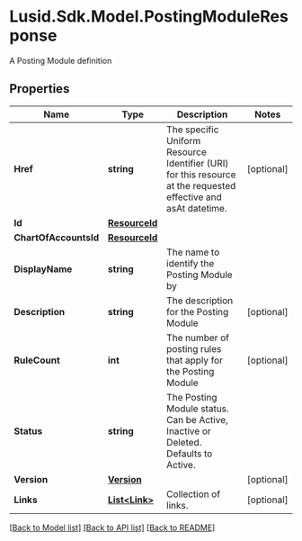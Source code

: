 # Lusid.Sdk.Model.PostingModuleResponse
A Posting Module definition

## Properties

Name | Type | Description | Notes
------------ | ------------- | ------------- | -------------
**Href** | **string** | The specific Uniform Resource Identifier (URI) for this resource at the requested effective and asAt datetime. | [optional] 
**Id** | [**ResourceId**](ResourceId.md) |  | 
**ChartOfAccountsId** | [**ResourceId**](ResourceId.md) |  | 
**DisplayName** | **string** | The name to identify the Posting Module by | 
**Description** | **string** | The description for the Posting Module | [optional] 
**RuleCount** | **int** | The number of posting rules that apply for the Posting Module | [optional] 
**Status** | **string** | The Posting Module status. Can be Active, Inactive or Deleted. Defaults to Active. | 
**Version** | [**Version**](Version.md) |  | [optional] 
**Links** | [**List&lt;Link&gt;**](Link.md) | Collection of links. | [optional] 

[[Back to Model list]](../README.md#documentation-for-models) [[Back to API list]](../README.md#documentation-for-api-endpoints) [[Back to README]](../README.md)

